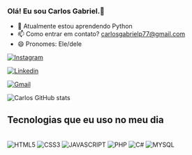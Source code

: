 ### Olá! Eu sou Carlos Gabriel.🌟

- 🌱 Atualmente estou aprendendo Python
- 📫 Como entrar em contato? carlosgabrielp77@gmail.com
- 😄 Pronomes: Ele/dele

[![Instagram](https://img.shields.io/badge/Instagram-E4405F?style=for-the-badge&logo=instagram&logoColor=white)](https://instagram.com/pde_sousa)

[![Linkedin](https://img.shields.io/badge/LinkedIn-0077B5?style=for-the-badge&logo=linkedin&logoColor=white)](https://linkedin.com)

[![Gmail](https://img.shields.io/badge/Gmail-D14836?style=for-the-badge&logo=gmail&logoColor=white)](https://gmail.com)

![Carlos GitHub stats](https://github-readme-stats.vercel.app/api?username=carlosg2011&show_icons=true&theme=tokyonight)

## Tecnologias que eu uso no meu dia

<div style= "display: inline-block"><br>

<img align="center" alt="HTML5" src="https://img.shields.io/badge/HTML5-E34F26?style=for-the-badge&logo=html5&logoColor=white">

<img align="center" alt="CSS3" src="https://img.shields.io/badge/CSS3-1572B6?style=for-the-badge&logo=css3&logoColor=white">

<img align="center" alt="JAVASCRIPT" src="https://img.shields.io/badge/JavaScript-323330?style=for-the-badge&logo=javascript&logoColor=F7DF1E">

<img align="center" alt="PHP" src="https://img.shields.io/badge/PHP-777BB4?style=for-the-badge&logo=php&logoColor=white">

<img align="center" alt="C#" src="https://img.shields.io/badge/C%23-239120?style=for-the-badge&logo=c-sharp&logoColor=white">

<img align="center" alt="MYSQL" src="https://img.shields.io/badge/MySQL-00000F?style=for-the-badge&logo=mysql&logoColor=white">



</div>
